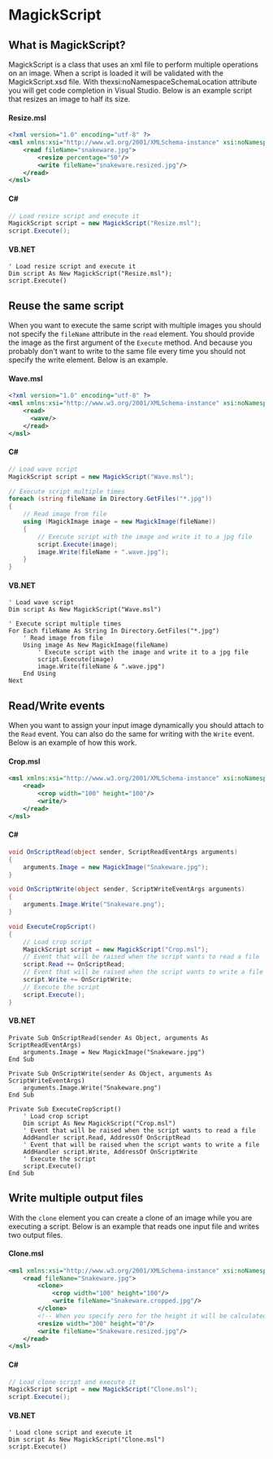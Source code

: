 # MagickScript

## What is MagickScript?

MagickScript is a class that uses an xml file to perform multiple operations on an image. When a script is loaded it will be validated
with the MagickScript.xsd file. With thexsi:noNamespaceSchemaLocation attribute you will get code completion in Visual Studio. Below is
an example script that resizes an image to half its size.

#### Resize.msl
```xml
<?xml version="1.0" encoding="utf-8" ?>
<msl xmlns:xsi="http://www.w3.org/2001/XMLSchema-instance" xsi:noNamespaceSchemaLocation="MagickScript.xsd">
    <read fileName="snakeware.jpg">
        <resize percentage="50"/>
        <write fileName="snakeware.resized.jpg"/>
    </read>
</msl>
```

#### C#
```C#
// Load resize script and execute it
MagickScript script = new MagickScript("Resize.msl");
script.Execute();
```

#### VB.NET
```VB.NET
' Load resize script and execute it
Dim script As New MagickScript("Resize.msl");
script.Execute()
```

## Reuse the same script

When you want to execute the same script with multiple images you should not specify the `fileName` attribute in the `read` element.
You should provide the image as the first argument of the `Execute` method. And because you probably don't want to write to the same
file every time you should not specify the write element. Below is an example.

#### Wave.msl
```xml
<?xml version="1.0" encoding="utf-8" ?>
<msl xmlns:xsi="http://www.w3.org/2001/XMLSchema-instance" xsi:noNamespaceSchemaLocation="MagickScript.xsd">
    <read>
      <wave/>
    </read>
</msl>
```

#### C#
```C#
// Load wave script
MagickScript script = new MagickScript("Wave.msl");

// Execute script multiple times
foreach (string fileName in Directory.GetFiles("*.jpg"))
{
    // Read image from file
    using (MagickImage image = new MagickImage(fileName))
    {
        // Execute script with the image and write it to a jpg file
        script.Execute(image);
        image.Write(fileName + ".wave.jpg");
    }
}
```

#### VB.NET
```VB.NET
' Load wave script
Dim script As New MagickScript("Wave.msl")

' Execute script multiple times
For Each fileName As String In Directory.GetFiles("*.jpg")
    ' Read image from file
    Using image As New MagickImage(fileName)
        ' Execute script with the image and write it to a jpg file
        script.Execute(image)
        image.Write(fileName & ".wave.jpg")
    End Using
Next
```

## Read/Write events

When you want to assign your input image dynamically you should attach to the `Read` event. You can also do the same for writing
with the `Write` event. Below is an example of how this work.

#### Crop.msl
```xml
<msl xmlns:xsi="http://www.w3.org/2001/XMLSchema-instance" xsi:noNamespaceSchemaLocation="MagickScript.xsd">
    <read>
        <crop width="100" height="100"/>
        <write/>
    </read>
</msl>
```

#### C#
```C#
void OnScriptRead(object sender, ScriptReadEventArgs arguments)
{
    arguments.Image = new MagickImage("Snakeware.jpg");
}

void OnScriptWrite(object sender, ScriptWriteEventArgs arguments)
{
    arguments.Image.Write("Snakeware.png");
}

void ExecuteCropScript()
{
    // Load crop script
    MagickScript script = new MagickScript("Crop.msl");
    // Event that will be raised when the script wants to read a file
    script.Read += OnScriptRead;
    // Event that will be raised when the script wants to write a file
    script.Write += OnScriptWrite;
    // Execute the script
    script.Execute();
}
```

#### VB.NET
```VB.NET
Private Sub OnScriptRead(sender As Object, arguments As ScriptReadEventArgs)
    arguments.Image = New MagickImage("Snakeware.jpg")
End Sub

Private Sub OnScriptWrite(sender As Object, arguments As ScriptWriteEventArgs)
    arguments.Image.Write("Snakeware.png")
End Sub

Private Sub ExecuteCropScript()
    ' Load crop script
    Dim script As New MagickScript("Crop.msl")
    ' Event that will be raised when the script wants to read a file
    AddHandler script.Read, AddressOf OnScriptRead
    ' Event that will be raised when the script wants to write a file
    AddHandler script.Write, AddressOf OnScriptWrite
    ' Execute the script
    script.Execute()
End Sub
```

## Write multiple output files

With the `clone` element you can create a clone of an image while you are executing a script. Below is an example
that reads one input file and writes two output files.

#### Clone.msl
```xml
<msl xmlns:xsi="http://www.w3.org/2001/XMLSchema-instance" xsi:noNamespaceSchemaLocation="MagickScript.xsd">
    <read fileName="Snakeware.jpg">
        <clone>
            <crop width="100" height="100"/>
            <write fileName="Snakeware.cropped.jpg"/>
        </clone>
        <!-- When you specify zero for the height it will be calculated.-->
        <resize width="300" height="0"/>
        <write fileName="Snakeware.resized.jpg"/>
    </read>
</msl>
```

#### C#
```C#
// Load clone script and execute it
MagickScript script = new MagickScript("Clone.msl");
script.Execute();
```

#### VB.NET
```VB.NET
' Load clone script and execute it
Dim script As New MagickScript("Clone.msl")
script.Execute()
```